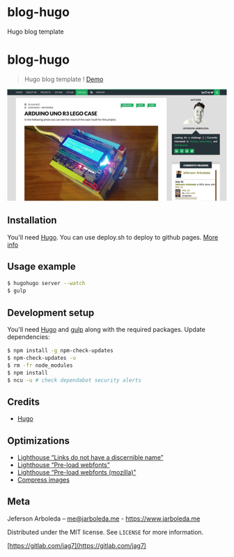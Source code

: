 # blog-hugo
Hugo blog template
# blog-hugo
> Hugo blog template ! [Demo](https://www.jarboleda.me)

![hugo-blog](static/img/demo-blog.png)

## Installation

You'll need [Hugo](https://gohugo.io/). You can use deploy.sh to deploy to github pages. [More info](https://gohugo.io/hosting-and-deployment/hosting-on-github/)
## Usage example
```sh
$ hugohugo server --watch
$ gulp
```

## Development setup

You'll need [Hugo](https://gohugo.io/) and [gulp](https://gulpjs.com/) along with the required packages.
Update dependencies:
```sh
$ npm install -g npm-check-updates
$ npm-check-updates -u
$ rm -fr node_modules
$ npm install
$ ncu -u # check dependabot security alerts
```

## Credits
* [Hugo](https://gohugo.io/)

## Optimizations
* [Lighthouse “Links do not have a discernible name”](https://stackoverflow.com/questions/51683761/how-to-fix-lighthouse-links-do-not-have-a-discernible-name)
* [Lighthouse “Pre-load webfonts”](https://support.google.com/webmasters/thread/6664618?hl=en)
* [Lighthouse “Pre-load webfonts (mozilla)”](https://developer.mozilla.org/en-US/docs/Web/HTML/Preloading_content#Cross-origin_fetches)
* [Compress images](https://stackoverflow.com/questions/7261855/recommendation-for-compressing-jpg-files-with-imagemagick)

## Meta

Jeferson Arboleda – me@jarboleda.me - https://www.jarboleda.me

Distributed under the MIT license. See ``LICENSE`` for more information.

[https://gitlab.com/jag7](https://gitlab.com/jag7)

[npm-image]: https://img.shields.io/npm/v/datadog-metrics.svg?style=flat-square
[npm-url]: https://npmjs.org/package/datadog-metrics
[npm-downloads]: https://img.shields.io/npm/dm/datadog-metrics.svg?style=flat-square
[travis-image]: https://img.shields.io/travis/dbader/node-datadog-metrics/master.svg?style=flat-square
[travis-url]: https://travis-ci.org/dbader/node-datadog-metrics
